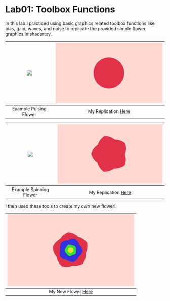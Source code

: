 # Lab01: Toolbox Functions

In this lab I practiced using basic graphics related toolbox functions like bias, gain, waves, and noise to replicate the provided simple flower graphics in shadertoy.

| <img src="https://user-images.githubusercontent.com/1758825/133500768-45b053c2-1885-4108-84a8-4cbf3f10318d.gif" width="400"/> | <img src="Images/flower1.gif" width="400"/> |
|:--:|:--:|
|Example Pulsing Flower|My Replication [Here](https://www.shadertoy.com/view/WclBWn)|

| <img src="https://user-images.githubusercontent.com/1758825/133485625-8385c7ca-6015-4809-b8ad-3311df071889.gif" width="400"/> | <img src="Images/flower2.gif" width="400"/> |
|:--:|:--:|
|Example Spinning Flower|My Replication [Here](https://www.shadertoy.com/view/3flfWn)|

I then used these tools to create my own new flower!

| <img src="Images/flower3.gif" width="400"/> |
|:--:|
|My New Flower [Here](https://www.shadertoy.com/view/WcsfWn)|